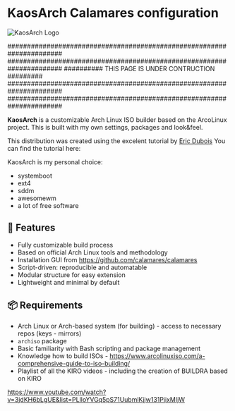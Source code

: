 # KaosArch Calamares configuration

![KaosArch Logo](KaosArch-Banner.png)

######################################################################
######################################################################
##########          THIS PAGE IS UNDER CONTRUCTION           #########
######################################################################
######################################################################

**KaosArch** is a customizable Arch Linux ISO builder based on the ArcoLinux project.
This is built with my own settings, packages and look&feel.

This distribution was created using the excelent tutorial by [Eric Dubois](https://www.youtube.com/@ErikDubois)
You can find the tutorial here: [](https://youtu.be/3jdKH6bLgUE)

KaosArch is my personal choice:

- systemboot
- ext4
- sddm
- awesomewm
- a lot of free software

## 🚀 Features

- Fully customizable build process
- Based on official Arch Linux tools and methodology
- Installation GUI from https://github.com/calamares/calamares
- Script-driven: reproducible and automatable
- Modular structure for easy extension
- Lightweight and minimal by default

## 📦 Requirements

- Arch Linux or Arch-based system (for building) - access to necessary repos (keys - mirrors)
- `archiso` package
- Basic familiarity with Bash scripting and package management
- Knowledge how to build ISOs - https://www.arcolinuxiso.com/a-comprehensive-guide-to-iso-building/
- Playlist of all the KIRO videos - including the creation of BUILDRA based on KIRO

https://www.youtube.com/watch?v=3jdKH6bLgUE&list=PLlloYVGq5pS71UubmlKjjw131PjixMIjW

